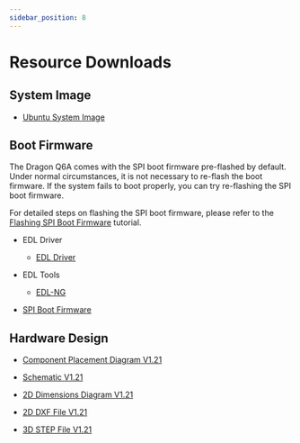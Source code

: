 ```yaml
---
sidebar_position: 8
---
```


# Resource Downloads

## System Image

- [Ubuntu System Image](https://dl.radxa.com/q6a/images/ubuntu-preinstalled-desktop-arm64-250731.img.zip)

## Boot Firmware

The Dragon Q6A comes with the SPI boot firmware pre-flashed by default. Under normal circumstances, it is not necessary to re-flash the boot firmware. If the system fails to boot properly, you can try re-flashing the SPI boot firmware.

For detailed steps on flashing the SPI boot firmware, please refer to the [Flashing SPI Boot Firmware](../q6a/low-dev/spi_fw/) tutorial.

- EDL Driver

  - [EDL Driver](https://dl.radxa.com/dragon/q6a/images/QUD_CustomInst_1.00.91.7.zip)

- EDL Tools

  - [EDL-NG](https://dl.radxa.com/q6a/images/edl-ng-dist.zip)

- [SPI Boot Firmware](https://dl.radxa.com/q6a/images/flat_build_250801.zip)

## Hardware Design

- [Component Placement Diagram V1.21](https://dl.radxa.com/dragon/q6a/hw/radxa_dragon_q6a_components_placement_map_v1.21.pdf)

- [Schematic V1.21](https://dl.radxa.com/dragon/q6a/hw/radxa_dragon_q6a_schematic_v1.21.pdf)

- [2D Dimensions Diagram V1.21](https://dl.radxa.com/dragon/q6a/hw/radxa_dragon_q6a_2d_dimensions_v1.21.pdf)

- [2D DXF File V1.21](https://dl.radxa.com/dragon/q6a/hw/radxa_dragon_q6a_2d_dxf_v1.21.zip)

- [3D STEP File V1.21](https://dl.radxa.com/dragon/q6a/hw/radxa_dragon_q6a_3d_stp_v1.21.zip)
